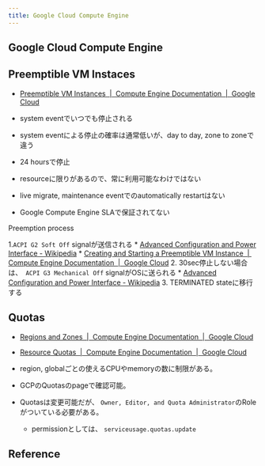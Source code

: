 ```yaml
---
title: Google Cloud Compute Engine
---
```


## Google Cloud Compute Engine


## Preemptible VM Instaces
* [Preemptible VM Instances  |  Compute Engine Documentation  |  Google Cloud](https://cloud.google.com/compute/docs/instances/preemptible?hl=en_US&_ga=2.13732919.-1205531873.1513079066#preemptible_with_instance_groups)

* system eventでいつでも停止される
* system eventによる停止の確率は通常低いが、day to day, zone to zoneで違う
* 24 hoursで停止
* resourceに限りがあるので、常に利用可能なわけではない
* live migrate, maintenance eventでのautomatically restartはない
* Google Compute Engine SLAで保証されてない

Preemption process

1.`ACPI G2 Soft Off` signalが送信される
    * [Advanced Configuration and Power Interface - Wikipedia](https://en.wikipedia.org/wiki/Advanced_Configuration_and_Power_Interface#Power_states)
    * [Creating and Starting a Preemptible VM Instance  |  Compute Engine Documentation  |  Google Cloud](https://cloud.google.com/compute/docs/instances/create-start-preemptible-instance#handle_preemption)
2. 30sec停止しない場合は、` ACPI G3 Mechanical Off` signalがOSに送られる
    * [Advanced Configuration and Power Interface - Wikipedia](https://en.wikipedia.org/wiki/Advanced_Configuration_and_Power_Interface#Power_states)
3. TERMINATED stateに移行する

## Quotas
* [Regions and Zones  |  Compute Engine Documentation  |  Google Cloud](https://cloud.google.com/compute/docs/regions-zones/#quotas)
* [Resource Quotas  |  Compute Engine Documentation  |  Google Cloud](https://cloud.google.com/compute/quotas)


* region, globalごとの使えるCPUやmemoryの数に制限がある。
* GCPのQuotasのpageで確認可能。
* Quotasは変更可能だが、 `Owner, Editor, and Quota Administrator`のRoleがついている必要がある。
    * permissionとしては、 `serviceusage.quotas.update`

## Reference
